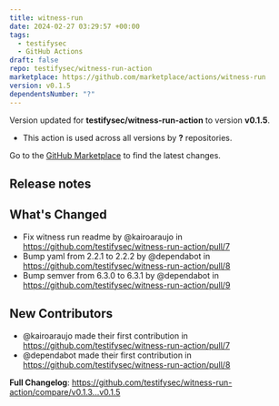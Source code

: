 ```yaml
---
title: witness-run
date: 2024-02-27 03:29:57 +00:00
tags:
  - testifysec
  - GitHub Actions
draft: false
repo: testifysec/witness-run-action
marketplace: https://github.com/marketplace/actions/witness-run
version: v0.1.5
dependentsNumber: "?"
---
```



Version updated for **testifysec/witness-run-action** to version **v0.1.5**.
- This action is used across all versions by **?** repositories.

Go to the [GitHub Marketplace](https://github.com/marketplace/actions/witness-run) to find the latest changes.

## Release notes

## What's Changed
* Fix witness run readme by @kairoaraujo in https://github.com/testifysec/witness-run-action/pull/7
* Bump yaml from 2.2.1 to 2.2.2 by @dependabot in https://github.com/testifysec/witness-run-action/pull/8
* Bump semver from 6.3.0 to 6.3.1 by @dependabot in https://github.com/testifysec/witness-run-action/pull/9

## New Contributors
* @kairoaraujo made their first contribution in https://github.com/testifysec/witness-run-action/pull/7
* @dependabot made their first contribution in https://github.com/testifysec/witness-run-action/pull/8

**Full Changelog**: https://github.com/testifysec/witness-run-action/compare/v0.1.3...v0.1.5
